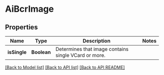 
# AiBcrImage
## Properties
Name | Type | Description | Notes
------------ | ------------- | ------------- | -------------
**isSingle** | **Boolean** | Determines that image contains single VCard or more.              | 




[[Back to Model list]](README.md#documentation-for-models) [[Back to API list]](README.md#documentation-for-api-endpoints) [[Back to API README]](README.md)

